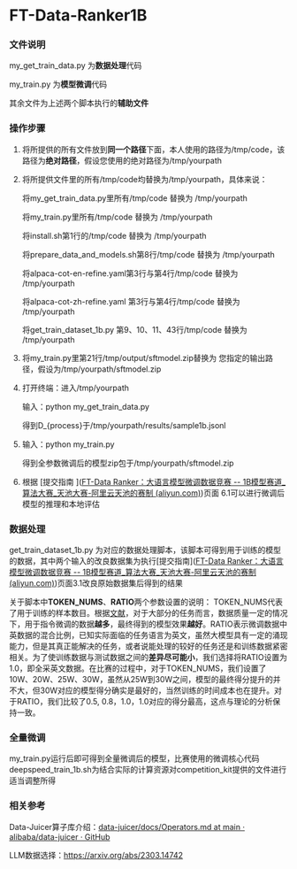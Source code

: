 # FT-Data-Ranker1B

### 文件说明

my_get_train_data.py 为**数据处理**代码

my_train.py 为**模型微调**代码

其余文件为上述两个脚本执行的**辅助文件**

### 操作步骤

1. 将所提供的所有文件放到**同一个路径**下面，本人使用的路径为/tmp/code，该路径为**绝对路径**，假设您使用的绝对路径为/tmp/yourpath

2. 将所提供文件里的所有/tmp/code均替换为/tmp/yourpath，具体来说：

    将my_get_train_data.py里所有/tmp/code 替换为 /tmp/yourpath

    将my_train.py里所有/tmp/code 替换为 /tmp/yourpath

    将install.sh第1行的/tmp/code 替换为 /tmp/yourpath

    将prepare_data_and_models.sh第8行/tmp/code 替换为 /tmp/yourpath

    将alpaca-cot-en-refine.yaml第3行与第4行/tmp/code 替换为 /tmp/yourpath

    将alpaca-cot-zh-refine.yaml 第3行与第4行/tmp/code 替换为 /tmp/yourpath

    将get_train_dataset_1b.py 第9、10、11、43行/tmp/code 替换为 /tmp/yourpath

3.  将my_train.py里第21行/tmp/output/sftmodel.zip替换为 您指定的输出路径，假设为/tmp/yourpath/sftmodel.zip

4. 打开终端：进入/tmp/yourpath

   输入：python my_get_train_data.py

   得到D_{process}于/tmp/yourpath/results/sample1b.jsonl

5. 输入：python my_train.py

   得到全参数微调后的模型zip包于/tmp/yourpath/sftmodel.zip

6. 根据 [提交指南 ]([FT-Data Ranker：大语言模型微调数据竞赛 -- 1B模型赛道_算法大赛_天池大赛-阿里云天池的赛制 (aliyun.com)](https://tianchi.aliyun.com/competition/entrance/532157/customize404))页面 6.1可以进行微调后模型的推理和本地评估

### 数据处理

get_train_dataset_1b.py 为对应的数据处理脚本，该脚本可得到用于训练的模型的数据，其中两个输入的改良数据集为执行[提交指南]([FT-Data Ranker：大语言模型微调数据竞赛 -- 1B模型赛道_算法大赛_天池大赛-阿里云天池的赛制 (aliyun.com)](https://tianchi.aliyun.com/competition/entrance/532157/customize404))页面3.1改良原始数据集后得到的结果

关于脚本中**TOKEN_NUMS**、**RATIO**两个参数设置的说明： TOKEN_NUMS代表了用于训练的样本数目。根据[文献](https://arxiv.org/abs/2303.14742)，对于大部分的任务而言，数据质量一定的情况下，用于指令微调的数据**越多**，最终得到的模型效果**越好**。RATIO表示微调数据中英数据的混合比例，已知实际面临的任务语言为英文，虽然大模型具有一定的涌现能力，但是其真正能解决的任务，或者说能处理的较好的任务还是和训练数据紧密相关。为了使训练数据与测试数据之间的**差异尽可能小**，我们选择将RATIO设置为1.0，即全采英文数据。在比赛的过程中，对于TOKEN_NUMS，我们设置了10W、20W、25W、30W，虽然从25W到30W之间，模型的最终得分提升的并不大，但30W对应的模型得分确实是最好的，当然训练的时间成本也在提升。对于RATIO，我们比较了0.5,  0.8，1.0，1.0对应的得分最高，这点与理论的分析保持一致。

### 全量微调

my_train.py运行后即可得到全量微调后的模型，比赛使用的微调核心代码deepspeed_train_1b.sh为结合实际的计算资源对competition_kit提供的文件进行适当调整所得

### 相关参考

Data-Juicer算子库介绍：[data-juicer/docs/Operators.md at main · alibaba/data-juicer · GitHub](https://github.com/alibaba/data-juicer/blob/main/docs/Operators.md)

LLM数据选择：https://arxiv.org/abs/2303.14742

